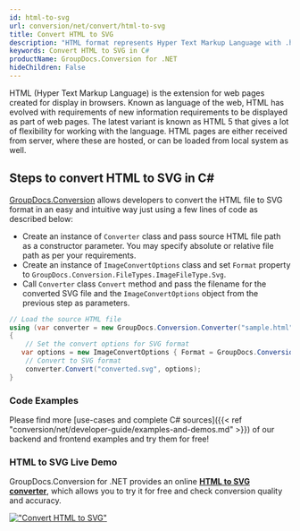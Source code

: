```yaml
---
id: html-to-svg
url: conversion/net/convert/html-to-svg
title: Convert HTML to SVG
description: "HTML format represents Hyper Text Markup Language with .html extension. Learn how to convert HTML to SVG file programmatically in C# language using GroupDocs.Conversion for .NET library."
keywords: Convert HTML to SVG in C#
productName: GroupDocs.Conversion for .NET
hideChildren: False
---
```


HTML (Hyper Text Markup Language) is the extension for web pages created for display in browsers. Known as language of the web, HTML has evolved with requirements of new information requirements to be displayed as part of web pages. The latest variant is known as HTML 5 that gives a lot of flexibility for working with the language. HTML pages are either received from server, where these are hosted, or can be loaded from local system as well.

## Steps to convert HTML to SVG in C#

[GroupDocs.Conversion](https://products.groupdocs.com/conversion/net) allows developers to convert the HTML file to SVG format in an easy and intuitive way just using a few lines of code as described below:

* Create an instance of `Converter` class and pass source HTML file path as a constructor parameter. You may specify absolute or relative file path as per your requirements. 
* Create an instance of `ImageConvertOptions` class and set `Format` property to `GroupDocs.Conversion.FileTypes.ImageFileType.Svg`.
* Call `Converter` class `Convert` method and pass the filename for the converted SVG file and the `ImageConvertOptions` object from the previous step as parameters.

```csharp
// Load the source HTML file
using (var converter = new GroupDocs.Conversion.Converter("sample.html"))
{
    // Set the convert options for SVG format
   var options = new ImageConvertOptions { Format = GroupDocs.Conversion.FileTypes.ImageFileType.Svg };
    // Convert to SVG format
    converter.Convert("converted.svg", options);
}
```

### Code Examples

Please find more [use-cases and complete C# sources]({{< ref "conversion/net/developer-guide/examples-and-demos.md" >}}) of our backend and frontend examples and try them for free!

### HTML to SVG Live Demo

GroupDocs.Conversion for .NET provides an online [**HTML to SVG converter**](https://products.groupdocs.app/conversion/html-to-svg), which allows you to try it for free and check conversion quality and accuracy.

[!["Convert HTML to SVG"](conversion/net/images/convert-to-svg/convert-html-to-svg.png)](https://products.groupdocs.app/conversion/html-to-svg)